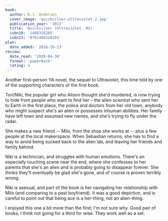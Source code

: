 ```yaml
---
book:
  author: R.J. Anderson
  cover_image: 'quicksilver-ultraviolet-2.jpg'
  publication_year: '2013'
  title: 'Quicksilver (Ultraviolet, #2)'
  isbn10: '1408316285'
  isbn13: '9781408316283'
plan:
  date_added: '2016-10-23'
review:
  date_read: '2020-04-30'
  format: 'paperback'
  rating: 4
---
```


Another first-person YA novel, the sequel to *Ultraviolet*, this time told by one of the supporting characters of the first book.

Tori/Niki, the popular girl who Alison thought she'd murdered, is now trying to hide from people who want to find her – the alien scientist who sent her to Earth in the first place, the police and doctors from her old town, anybody who might suspect she's an alien or possesses inhuman abilities.
Her family have left town and assumed new names, and she's trying to fly under the radar.

She makes a new friend -- Milo, from the shop she works at -- plus a few people at the local makerspace.
When Sebastian returns, she has to find a way to avoid being sucked back to the alien lab, and leaving her friends and family behind.

Niki is a technician, and struggles with human emotions.
There's an especially touching scene near the end, where she confesses to her parents that she's an alien and is probably going to disappear forever.
She thinks they'll eventually be glad she's gone, and of course is proven terribly wrong.

Niki is asexual, and part of the book is her navigating her relationship with Milo (and comparing to a past boyfriend).
It was a good depiction, and is careful to point out that being ace is a her-thing, not an alien-thing.

I enjoyed this one a bit more than the first; I'm not sure why.
Good pair of books; I think not going for a third for wise.
They work well as a set.

